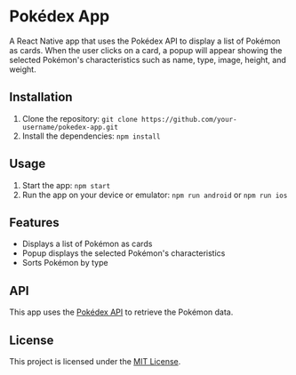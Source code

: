# 
# Pokédex App

A React Native app that uses the Pokédex API to display a list of Pokémon as cards. When the user clicks on a card, a popup will appear showing the selected Pokémon's characteristics such as name, type, image, height, and weight.

## Installation

1.  Clone the repository: `git clone https://github.com/your-username/pokedex-app.git`
2.  Install the dependencies: `npm install`

## Usage

1.  Start the app: `npm start`
2.  Run the app on your device or emulator: `npm run android` or `npm run ios`

## Features

-   Displays a list of Pokémon as cards
-   Popup displays the selected Pokémon's characteristics
-   Sorts Pokémon by type

## API

This app uses the [Pokédex API](https://raw.githubusercontent.com/Biuni/PokemonGO-Pokedex/master/pokedex.json) to retrieve the Pokémon data.

## License

This project is licensed under the [MIT License](https://opensource.org/licenses/MIT).
